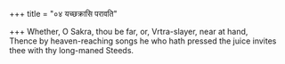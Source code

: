 +++
title = "०४ यच्छक्रासि परावति"

+++
Whether, O Sakra, thou be far, or, Vrtra-slayer, near at hand,  
     Thence by heaven-reaching songs he who hath pressed the juice invites thee with thy long-maned Steeds.